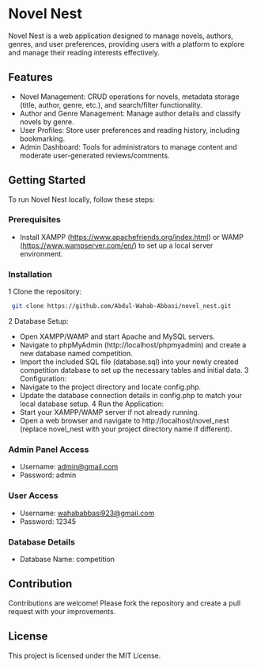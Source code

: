
# Novel Nest

Novel Nest is a web application designed to manage novels, authors, genres, and user preferences, providing users with a platform to explore and manage their reading interests effectively.


## Features


- Novel Management: CRUD operations for novels, metadata storage (title, author, genre, etc.), and search/filter functionality.
- Author and Genre Management: Manage author details and classify novels by genre.
- User Profiles: Store user preferences and reading history, including bookmarking.
- Admin Dashboard: Tools for administrators to manage content and moderate user-generated reviews/comments.


## Getting Started
To run Novel Nest locally, follow these steps:

### Prerequisites
- Install XAMPP (https://www.apachefriends.org/index.html) or WAMP (https://www.wampserver.com/en/) to set up a local server environment.

### Installation

1 Clone the repository:
```bash
 git clone https://github.com/Abdul-Wahab-Abbasi/novel_nest.git
```
2 Database Setup:

- Open XAMPP/WAMP and start Apache and MySQL servers.
- Navigate to phpMyAdmin (http://localhost/phpmyadmin) and create a new database named competition.
- Import the included SQL file (database.sql) into your newly created competition database to set up the necessary tables and initial data.
3 Configuration:
- Navigate to the project directory and locate config.php.
- Update the database connection details in config.php to match your local database setup.
4 Run the Application:
- Start your XAMPP/WAMP server if not already running.
- Open a web browser and navigate to http://localhost/novel_nest (replace novel_nest with your project directory name if different).

### Admin Panel Access
- Username: admin@gmail.com
- Password: admin

### User Access
- Username: wahababbasi923@gmail.com
- Password: 12345
### Database Details
- Database Name: competition
## Contribution
Contributions are welcome! Please fork the repository and create a pull request with your improvements.
## License
This project is licensed under the MIT License.

